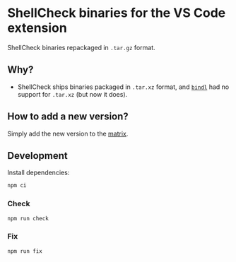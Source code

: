 # ShellCheck binaries for the VS Code extension

ShellCheck binaries repackaged in `.tar.gz` format.

## Why?

- ShellCheck ships binaries packaged in `.tar.xz` format, and [`bindl`](https://github.com/felipecrs/bindl) had no support for `.tar.xz` (but now it does).

## How to add a new version?

Simply add the new version to the [matrix](https://github.com/vscode-shellcheck/shellcheck-binaries/blob/babb67a25637dabc4c9651e358be0b7a25dcdfb9/.github/workflows/ci.yaml#L41).

## Development

Install dependencies:

```sh
npm ci
```

### Check

```sh
npm run check
```

### Fix

```sh
npm run fix
```
